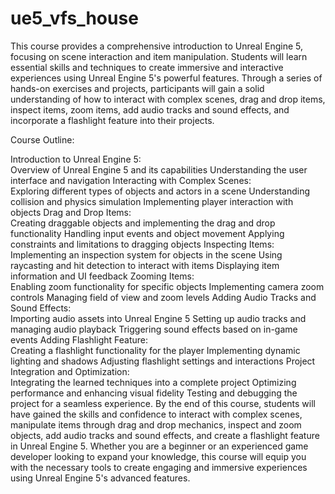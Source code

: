 # ue5_vfs_house
This course provides a comprehensive introduction to Unreal Engine 5, focusing on scene interaction and item manipulation. Students will learn essential skills and techniques to create immersive and interactive experiences using Unreal Engine 5's powerful features. Through a series of hands-on exercises and projects, participants will gain a solid understanding of how to interact with complex scenes, drag and drop items, inspect items, zoom items, add audio tracks and sound effects, and incorporate a flashlight feature into their projects.

Course Outline:

Introduction to Unreal Engine 5:    
Overview of Unreal Engine 5 and its capabilities
Understanding the user interface and navigation
Interacting with Complex Scenes:    
Exploring different types of objects and actors in a scene
Understanding collision and physics simulation
Implementing player interaction with objects
Drag and Drop Items:    
Creating draggable objects and implementing the drag and drop functionality
Handling input events and object movement
Applying constraints and limitations to dragging objects
Inspecting Items:    
Implementing an inspection system for objects in the scene
Using raycasting and hit detection to interact with items
Displaying item information and UI feedback
Zooming Items:    
Enabling zoom functionality for specific objects
Implementing camera zoom controls
Managing field of view and zoom levels
Adding Audio Tracks and Sound Effects:    
Importing audio assets into Unreal Engine 5
Setting up audio tracks and managing audio playback
Triggering sound effects based on in-game events
Adding Flashlight Feature:    
Creating a flashlight functionality for the player
Implementing dynamic lighting and shadows
Adjusting flashlight settings and interactions
Project Integration and Optimization:    
Integrating the learned techniques into a complete project
Optimizing performance and enhancing visual fidelity
Testing and debugging the project for a seamless experience. 
By the end of this course, students will have gained the skills and confidence to interact with complex scenes, manipulate items through drag and drop mechanics, inspect and zoom objects, add audio tracks and sound effects, and create a flashlight feature in Unreal Engine 5. Whether you are a beginner or an experienced game developer looking to expand your knowledge, this course will equip you with the necessary tools to create engaging and immersive experiences using Unreal Engine 5's advanced features.
